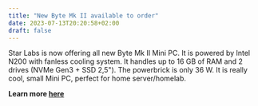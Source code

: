 ```yaml
---
title: "New Byte Mk II available to order"
date: 2023-07-13T20:20:58+02:00
draft: false
---
```


Star Labs is now offering all new Byte Mk II Mini PC. It is powered by Intel N200 with fanless cooling system. It handles up to 16 GB of RAM and 2 drives (NVMe Gen3 + SSD 2,5"). The powerbrick is only 36 W. It is really cool, small Mini PC, perfect for home server/homelab. 


**Learn more [here](https://starlabs.systems/pages/byte?syclid=cio422uf216k4v86l0h0)**
